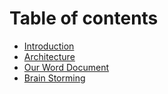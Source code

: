 # Table of contents

* [Introduction](README.md)
* [Architecture](architecture.md)
* [Our Word Document](our-word-document.md)
* [Brain Storming](brain-storming.md)

